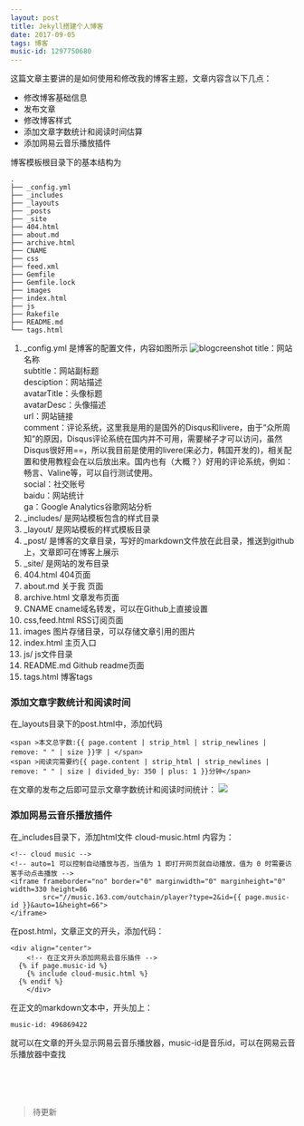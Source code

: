 ```yaml
---
layout: post
title: Jekyll搭建个人博客
date: 2017-09-05 
tags: 博客   
music-id: 1297750680
--- 
```



这篇文章主要讲的是如何使用和修改我的博客主题，文章内容含以下几点：

* 修改博客基础信息
* 发布文章
* 修改博客样式
* 添加文章字数统计和阅读时间估算
* 添加网易云音乐播放插件

博客模板根目录下的基本结构为

```
.
├── _config.yml 
├── _includes    
├── _layouts
├── _posts
├── _site
├── 404.html
├── about.md
├── archive.html
├── CNAME
├── css
├── feed.xml
├── Gemfile
├── Gemfile.lock
├── images
├── index.html
├── js
├── Rakefile
├── README.md
└── tags.html

```
1. _config.yml 是博客的配置文件，内容如图所示
    ![blogcreenshot](https://es-blogimg.oss-cn-hangzhou.aliyuncs.com/img/20180902002437.png)
title：网站名称<br>
subtitle：网站副标题<br>
desciption：网站描述<br>
avatarTitle：头像标题<br>
avatarDesc：头像描述<br>
url：网站链接<br>
comment：评论系统，这里我是用的是国外的Disqus和livere，由于“众所周知”的原因，Disqus评论系统在国内并不可用，需要梯子才可以访问，虽然Disqus很好用==，所以我目前是使用的livere(来必力，韩国开发的)，相关配置和使用教程会在以后放出来。国内也有（大概？）好用的评论系统，例如：畅言、Valine等，可以自行测试使用。<br>
social：社交账号<br>
baidu：网站统计<br>
ga：Google Analytics谷歌网站分析<br>
1. _includes/ 是网站模板包含的样式目录
2. _layout/ 是网站模板的样式模板目录
3. _post/ 是博客的文章目录，写好的markdown文件放在此目录，推送到github上，文章即可在博客上展示
4. _site/ 是网站的发布目录
5. 404.html 404页面
6. about.md 关于我 页面
7. archive.html 文章发布页面
8. CNAME cname域名转发，可以在Github上直接设置
9. css,feed.html RSS订阅页面
10. images 图片存储目录，可以存储文章引用的图片
11. index.html 主页入口
12. js/ js文件目录
13. README.md Github readme页面
14. tags.html 博客tags
### 添加文章字数统计和阅读时间
在_layouts目录下的post.html中，添加代码
```
<span >本文总字数:{{ page.content | strip_html | strip_newlines | remove: " " | size }}字 | </span>
<span >阅读完需要约{{ page.content | strip_html | strip_newlines | remove: " " | size | divided_by: 350 | plus: 1 }}分钟</span>
```
在文章的发布之后即可显示文章字数统计和阅读时间统计：
![](https://es-blogimg.oss-cn-hangzhou.aliyuncs.com/img/20180902150257.png)
### 添加网易云音乐播放插件
在_includes目录下，添加html文件 cloud-music.html
内容为：

```
<!-- cloud music -->
<!-- auto=1 可以控制自动播放与否，当值为 1 即打开网页就自动播放，值为 0 时需要访客手动点击播放 -->
<iframe frameborder="no" border="0" marginwidth="0" marginheight="0" width=330 height=86
        src="//music.163.com/outchain/player?type=2&id={{ page.music-id }}&auto=1&height=66">
</iframe>
```
在post.html，文章正文的开头，添加代码：
```
<div align="center"> 
    <!-- 在正文开头添加网易云音乐插件 -->
  {% if page.music-id %}
    {% include cloud-music.html %}
  {% endif %} 
    </div>
```
在正文的markdown文本中，开头加上：

`music-id: 496869422
`

就可以在文章的开头显示网易云音乐播放器，music-id是音乐id，可以在网易云音乐播放器中查找
<br>
<br>
<br>
<br>
<br>
> 待更新